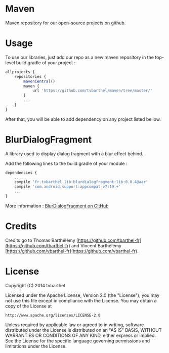 Maven
=====

Maven repository for our open-source projects on github.

Usage
=======

To use our libraries, just add our repo as a new maven repository in the top-level build.gradle of your project :

```javascript
allprojects {
    repositories {
        mavenCentral()
        maven {
            url 'https://github.com/tvbarthel/maven/tree/master/'
        }
        ...
    }
}
```

After that, you will be able to add dependency on any project listed bellow.

BlurDialogFragment
=======

A library used to display dialog fragment with a blur effect behind.

Add the following lines to the build.gradle of your module : 

```javascript
dependencies {
    ...
    compile 'fr.tvbarthel.lib.blurdialogfragment:lib:0.0.4@aar'
    compile 'com.android.support:appcompat-v7:19.+'
    ...
}
```

More information : [BlurDialogFragment on GitHub](https://github.com/tvbarthel/BlurDialogFragment)

Credits
========
Credits go to Thomas Barthélémy [https://github.com/tbarthel-fr](https://github.com/tbarthel-fr) and Vincent Barthélémy [https://github.com/vbarthel-fr](https://github.com/vbarthel-fr).

License
=====================
Copyright (C) 2014 tvbarthel

Licensed under the Apache License, Version 2.0 (the "License");
you may not use this file except in compliance with the License.
You may obtain a copy of the License at

    http://www.apache.org/licenses/LICENSE-2.0

Unless required by applicable law or agreed to in writing, software
distributed under the License is distributed on an "AS IS" BASIS,
WITHOUT WARRANTIES OR CONDITIONS OF ANY KIND, either express or implied.
See the License for the specific language governing permissions and
limitations under the License.
